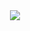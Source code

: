 <div align="center">
  <img src="https://user-images.githubusercontent.com/28684401/219971889-21c36fde-41c5-4c1f-b0ce-73ff03e85b4a.png" />
</div>
